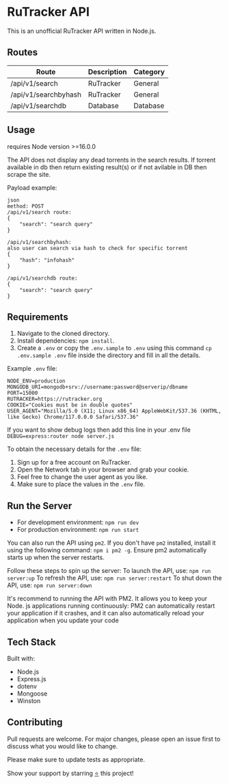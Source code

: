 # RuTracker API

This is an unofficial RuTracker API written in Node.js.

## Routes

| Route                | Description | Category |
| -------------------- | ----------- | -------- |
| /api/v1/search       | RuTracker   | General  |
| /api/v1/searchbyhash | RuTracker   | General  |
| /api/v1/searchdb     | Database    | Database |

## Usage

requires Node version >=16.0.0

The API does not display any dead torrents in the search results.
If torrent available in db then return existing result(s) or if not avilable
in DB then scrape the site.

Payload example:

```
json
method: POST
/api/v1/search route:
{
    "search": "search query"
}

/api/v1/searchbyhash:
also user can search via hash to check for specific torrent
{
    "hash": "infohash"
}

/api/v1/searchdb route:
{
    "search": "search query"
}
```

## Requirements

1. Navigate to the cloned directory.
2. Install dependencies: `npm install`.
3. Create a `.env` or copy the `.env.sample` to `.env` using this command
   `cp .env.sample .env` file inside the directory and fill in all the details.

Example `.env` file:

```
NODE_ENV=production
MONGODB_URI=mongodb+srv://username:password@serverip/dbname
PORT=15000
RUTRACKER=https://rutracker.org
COOKIE="Cookies must be in double quotes"
USER_AGENT="Mozilla/5.0 (X11; Linux x86_64) AppleWebKit/537.36 (KHTML, like Gecko) Chrome/117.0.0.0 Safari/537.36"
```

If you want to show debug logs then add this line in your .env file
`DEBUG=express:router node server.js`

To obtain the necessary details for the `.env` file:

1. Sign up for a free account on RuTracker.
2. Open the Network tab in your browser and grab your cookie.
3. Feel free to change the user agent as you like.
4. Make sure to place the values in the `.env` file.

## Run the Server

- For development environment: `npm run dev`
- For production environment: `npm run start`

You can also run the API using `pm2`. If you don't have `pm2` installed, install it using the following command: `npm i pm2 -g`. Ensure pm2 automatically starts up when the server restarts.

Follow these steps to spin up the server:
To launch the API, use: `npm run server:up`
To refresh the API, use: `npm run server:restart`
To shut down the API, use: `npm run server:down`

It's recommend to running the API with PM2. It allows you to keep your Node. js applications running continuously: PM2 can automatically restart your application if it crashes, and it can also automatically reload your application when you update your code

## Tech Stack

Built with:

- Node.js
- Express.js
- dotenv
- Mongoose
- Winston

## Contributing

Pull requests are welcome. For major changes, please open an issue first to discuss what you would like to change.

Please make sure to update tests as appropriate.

Show your support by starring [⭐️](https://github.com/joybiswas007/rutracker-api/stargazers) this project!
